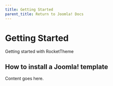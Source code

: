 ```yaml
---
title: Getting Started
parent_title: Return to Joomla! Docs
---
```


Getting Started
===============
Getting started with RocketTheme


How to install a Joomla! template
----------------------------------
Content goes here.
